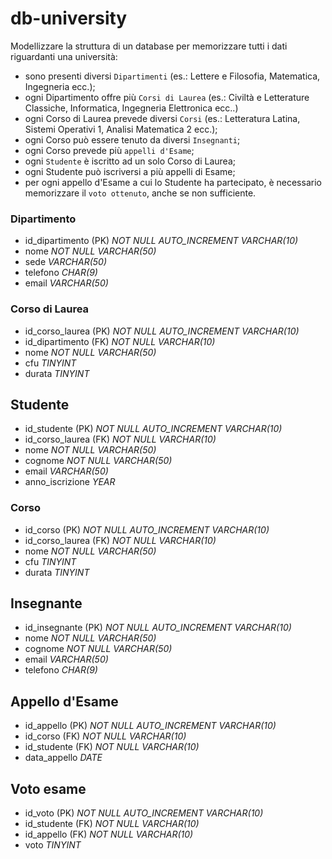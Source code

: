 # db-university

Modellizzare la struttura di un database per memorizzare tutti i dati riguardanti una università:
- sono presenti diversi `Dipartimenti` (es.: Lettere e Filosofia, Matematica, Ingegneria ecc.);
- ogni Dipartimento offre più `Corsi di Laurea` (es.: Civiltà e Letterature Classiche, Informatica, Ingegneria Elettronica ecc..)
- ogni Corso di Laurea prevede diversi `Corsi` (es.: Letteratura Latina, Sistemi Operativi 1, Analisi Matematica 2 ecc.);
- ogni Corso può essere tenuto da diversi `Insegnanti`;
- ogni Corso prevede più `appelli d'Esame`;
- ogni `Studente` è iscritto ad un solo Corso di Laurea;
- ogni Studente può iscriversi a più appelli di Esame;
- per ogni appello d'Esame a cui lo Studente ha partecipato, è necessario memorizzare il `voto ottenuto`, anche se non sufficiente.

### Dipartimento
- id_dipartimento (PK) *NOT NULL AUTO_INCREMENT VARCHAR(10)*
- nome *NOT NULL VARCHAR(50)*
- sede *VARCHAR(50)*
- telefono *CHAR(9)*
- email *VARCHAR(50)*

### Corso di Laurea
- id_corso_laurea (PK) *NOT NULL AUTO_INCREMENT VARCHAR(10)*
- id_dipartimento (FK) *NOT NULL VARCHAR(10)*
- nome *NOT NULL VARCHAR(50)*
- cfu *TINYINT*
- durata *TINYINT*

## Studente
- id_studente (PK) *NOT NULL AUTO_INCREMENT VARCHAR(10)*
- id_corso_laurea (FK) *NOT NULL VARCHAR(10)*
- nome *NOT NULL VARCHAR(50)*
- cognome *NOT NULL VARCHAR(50)*
- email *VARCHAR(50)*
- anno_iscrizione *YEAR*


### Corso
- id_corso (PK) *NOT NULL AUTO_INCREMENT VARCHAR(10)*
- id_corso_laurea (FK) *NOT NULL VARCHAR(10)*
- nome *NOT NULL VARCHAR(50)*
- cfu *TINYINT*
- durata *TINYINT*

## Insegnante
- id_insegnante (PK) *NOT NULL AUTO_INCREMENT VARCHAR(10)*
- nome *NOT NULL VARCHAR(50)*
- cognome *NOT NULL VARCHAR(50)*
- email *VARCHAR(50)*
- telefono *CHAR(9)*

## Appello d'Esame
- id_appello (PK) *NOT NULL AUTO_INCREMENT VARCHAR(10)* 
- id_corso (FK) *NOT NULL VARCHAR(10)*
- id_studente (FK) *NOT NULL VARCHAR(10)*
- data_appello *DATE*

## Voto esame
- id_voto (PK) *NOT NULL AUTO_INCREMENT VARCHAR(10)*
- id_studente (FK) *NOT NULL VARCHAR(10)*
- id_appello (FK) *NOT NULL VARCHAR(10)*
- voto *TINYINT*
